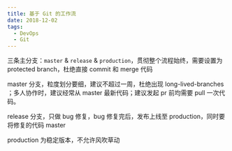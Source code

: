 ```yaml
---
title: 基于 Git 的工作流
date: 2018-12-02
tags:
  - DevOps
  - Git
---
```


三条主分支：`master` & `release` & `production`，贯彻整个流程始终，需要设置为 protected branch，杜绝直接 commit 和 merge 代码

master 分支，粒度划分要细，建议不超过一周，杜绝出现 long-lived-branches ；多人协作时，建议经常从 master 最新代码；建议发起 pr 前均需要 pull 一次代码。

<!-- more -->

release 分支，只做 bug 修复，bug 修复完后，发布上线至 production，同时要将修复的代码 master

production 为稳定版本，不允许风吹草动
